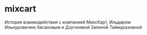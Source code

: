 # mixcart
История взаимодействия с компанией МиксКарт, Ильдаром Ильнуровичем Хасановым и Дзугкоевой Залиной Таймуразовной
